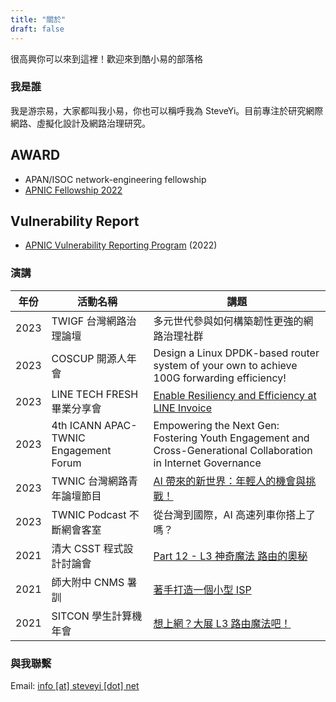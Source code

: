 ```yaml
---
title: "關於"
draft: false
---
```


很高興你可以來到這裡！歡迎來到酷小易的部落格

### 我是誰

我是游宗易，大家都叫我小易，你也可以稱呼我為 SteveYi。目前專注於研究網際網路、虛擬化設計及網路治理研究。

<!--
從小學時期就很喜歡虛擬化技術，最初在家裡的電腦上安裝 [Virtual Box](https://www.virtualbox.org/) 及 [VMware Workstation](https://www.vmware.com/products/workstation-pro.html) 程式來虛擬系統使用  
目前則在伺服器上使用 [PVE](https://pve.proxmox.com/) 來進行虛擬化

同時，我也專研於網際網路 (L2 及 L3) 並使用 [AS60614](https://whois.steveyi.net/whois/AS60614) 及 [AS209557](https://whois.steveyi.net/whois/AS209557)
-->

<!--
### 本站的起源故事

我在國中時（2018 年）開始接觸網域名稱及 Linux 系統，並註冊了人生第一個網域為 [steveyigame.com](https://whois.steveyi.net/whois/steveyigame.com)

當時非常嚮往設計個人網站，讓大家可以直接從網際網路上瀏覽，於是也逐漸地踏上後端工程師的道路。

在這之中，我用過了 WordPress 這類的動態 CMS 系統，也在當時開始學習 PHP 及 HTML，逐步到後面，學習使用 Golang 來開發 RESTFul API 並串接網站。

不知道你有沒有注意到，本站是一個 Hosting 在 GitHub Pages 的靜態網頁喲！

其原理是使用 Hugo 及 Markdown 來撰寫文章，並搭配 CI/CD 來自動化產生靜態網頁文件，詳情可以參考[這份 YAML 文件](https://github.com/steveyiyo/blog.steveyi.net/tree/main/.github/workflows)。

### 網路工程

從 2020 年初密切接觸到了 Routing 等網際網路技術，深入瞭解 L3 的魔法，並因此自建個人的邊緣網路及 Homa Lab，維護一個大型網路。

除此之外，也透過 [AS7480](https://whois.steveyi.net/whois/AS60614) 等 AS Number 來宣告 Public IP 地址到網際網路，運用 iBGP, OSPF 等內部路由技術，來完成網際網路的接通。

PS. 歡迎參考相關的 L3 路由演講紀錄 - [演講](#演講)

### 從社群中學習，回饋於社群

剛開始學網路工程時，遇到了一位好朋友指點我成長，才有現在的我。不僅讓我掌握自學的能力，也是我學習的道路上，令我印象深刻的一件事，並持續成長！

也從 2020 年開始，陸續參與了許多社群活動 比如：[COSCUP](https://coscup.org/)、[SITCON](https://sitcon.org/)、[MOPCON](https://mopcon.org/2020/) 及 [g0v summit](https://g0v.tw/) 社群等。在這當中，我的視野增長了不少，也認識了許多專業技術的同好，彼此交流。我也其中盡我所能的去分享我的個人經驗，彼此成長！

所以，在這個網站中，你會看到我的實驗筆記記錄以及心得分享或是一些意想不到的內容唷～

-->

## AWARD

- APAN/ISOC network-engineering fellowship
- [APNIC Fellowship 2022](https://www.apnic.net/community/fellowship/fs-2022/fellows/)

## Vulnerability Report

- [APNIC Vulnerability Reporting Program](https://www.apnic.net/community/security/apnic-vulnerability-reporting-program/#collapseThree) (2022)

### 演講

|年份|活動名稱|講題|
|------|------|------|
|2023|TWIGF 台灣網路治理論壇|多元世代參與如何構築韌性更強的網路治理社群|
|2023|COSCUP 開源人年會|Design a Linux DPDK-based router system of your own to achieve 100G forwarding efficiency!|
|2023|LINE TECH FRESH 畢業分享會|[Enable Resiliency and Efficiency at LINE Invoice](https://youtu.be/GAaGIfP-IBA)|
|2023|4th ICANN APAC-TWNIC Engagement Forum|Empowering the Next Gen: Fostering Youth Engagement and Cross-Generational Collaboration in Internet Governance|
|2023|TWNIC 台灣網路青年論壇節目|[AI 帶來的新世界：年輕人的機會與挑戰！](https://open.firstory.me/story/clnpn0oek05bj01urbi4qdz8k)|
|2023|TWNIC Podcast 不斷網會客室|從台灣到國際，AI 高速列車你搭上了嗎？|
|2021|清大 CSST 程式設計討論會|[Part 12 - L3 神奇魔法 路由的奧秘](https://www.slideshare.net/ZongYiYo/20210607-csst)|
|2021|師大附中 CNMS 暑訓| [著手打造一個小型 ISP]()|
|2021|SITCON 學生計算機年會| [想上網？大展 L3 路由魔法吧！](https://sitcon.org/2021/agenda/5860c3e8-a7a6-4c7b-afee-7797e777725e)

### 與我聯繫

Email: [info [at] steveyi [dot] net](mailto:info@steveyi_dot_net)